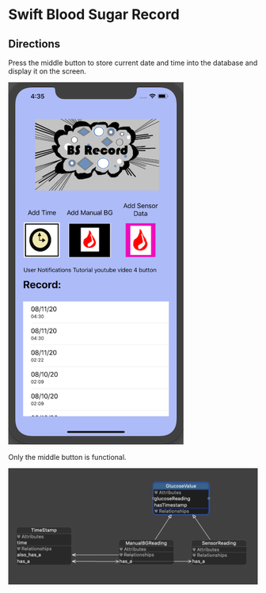 # Swift Blood Sugar Record
## Directions 

Press the middle button to store current date and time into the database and display it on the screen.


![iphone UI](https://raw.githubusercontent.com/heathermortensen/Swift_InputOutput/master/images/iPhoneScreen.png)

Only the middle button is functional.

![schematic](https://raw.githubusercontent.com/heathermortensen/Swift_InputOutput/master/images/Data.png)

